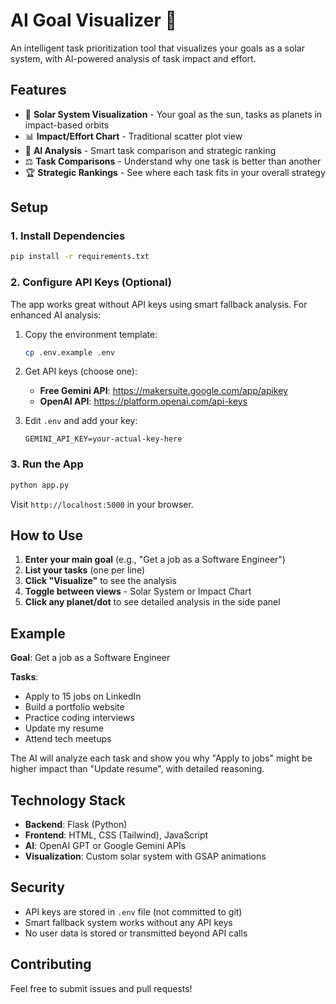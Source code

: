 # AI Goal Visualizer 🎯

An intelligent task prioritization tool that visualizes your goals as a solar system, with AI-powered analysis of task impact and effort.

## Features

- 🌟 **Solar System Visualization** - Your goal as the sun, tasks as planets in impact-based orbits
- 📊 **Impact/Effort Chart** - Traditional scatter plot view
- 🤖 **AI Analysis** - Smart task comparison and strategic ranking
- ⚖️ **Task Comparisons** - Understand why one task is better than another
- 🏆 **Strategic Rankings** - See where each task fits in your overall strategy

## Setup

### 1. Install Dependencies

```bash
pip install -r requirements.txt
```

### 2. Configure API Keys (Optional)

The app works great without API keys using smart fallback analysis. For enhanced AI analysis:

1. Copy the environment template:

   ```bash
   cp .env.example .env
   ```

2. Get API keys (choose one):
   - **Free Gemini API**: https://makersuite.google.com/app/apikey
   - **OpenAI API**: https://platform.openai.com/api-keys

3. Edit `.env` and add your key:

   ```
   GEMINI_API_KEY=your-actual-key-here
   ```

### 3. Run the App

```bash
python app.py
```

Visit `http://localhost:5000` in your browser.

## How to Use

1. **Enter your main goal** (e.g., "Get a job as a Software Engineer")
2. **List your tasks** (one per line)
3. **Click "Visualize"** to see the analysis
4. **Toggle between views** - Solar System or Impact Chart
5. **Click any planet/dot** to see detailed analysis in the side panel

## Example

**Goal**: Get a job as a Software Engineer

**Tasks**:

- Apply to 15 jobs on LinkedIn
- Build a portfolio website  
- Practice coding interviews
- Update my resume
- Attend tech meetups

The AI will analyze each task and show you why "Apply to jobs" might be higher impact than "Update resume", with detailed reasoning.

## Technology Stack

- **Backend**: Flask (Python)
- **Frontend**: HTML, CSS (Tailwind), JavaScript
- **AI**: OpenAI GPT or Google Gemini APIs
- **Visualization**: Custom solar system with GSAP animations

## Security

- API keys are stored in `.env` file (not committed to git)
- Smart fallback system works without any API keys
- No user data is stored or transmitted beyond API calls

## Contributing

Feel free to submit issues and pull requests!